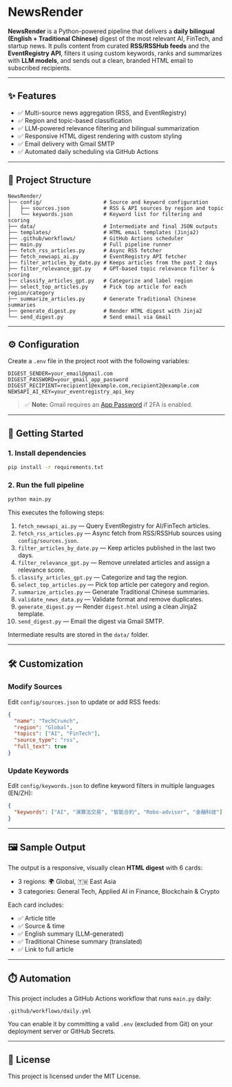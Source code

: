 # NewsRender

**NewsRender** is a Python-powered pipeline that delivers a **daily bilingual (English + Traditional Chinese)** digest of the most relevant AI, FinTech, and startup news. It pulls content from curated **RSS/RSSHub feeds** and the **EventRegistry API**, filters it using custom keywords, ranks and summarizes with **LLM models**, and sends out a clean, branded HTML email to subscribed recipients.

---

## ✨ Features

* ✅ Multi-source news aggregation (RSS, and EventRegistry)
* ✅ Region and topic-based classification
* ✅ LLM-powered relevance filtering and bilingual summarization
* ✅ Responsive HTML digest rendering with custom styling
* ✅ Email delivery with Gmail SMTP
* ✅ Automated daily scheduling via GitHub Actions

---

## 📁 Project Structure

```
NewsRender/
├── config/                    # Source and keyword configuration
│   ├── sources.json           # RSS & API sources by region and topic
│   └── keywords.json          # Keyword list for filtering and scoring
├── data/                      # Intermediate and final JSON outputs
├── templates/                 # HTML email templates (Jinja2)
├── .github/workflows/         # GitHub Actions scheduler
├── main.py                    # Full pipeline runner
├── fetch_rss_articles.py      # Async RSS fetcher
├── fetch_newsapi_ai.py        # EventRegistry API fetcher
├── filter_articles_by_date.py # Keeps articles from the past 2 days
├── filter_relevance_gpt.py    # GPT-based topic relevance filter & scoring
├── classify_articles_gpt.py   # Categorize and label region
├── select_top_articles.py     # Pick top article for each region/category
├── summarize_articles.py      # Generate Traditional Chinese summaries
├── generate_digest.py         # Render HTML digest with Jinja2
└── send_digest.py             # Send email via Gmail
```

---

## ⚙️ Configuration

Create a `.env` file in the project root with the following variables:

```env
DIGEST_SENDER=your_email@gmail.com
DIGEST_PASSWORD=your_gmail_app_password
DIGEST_RECIPIENT=recipient1@example.com,recipient2@example.com
NEWSAPI_AI_KEY=your_eventregistry_api_key
```

> ✅ **Note:** Gmail requires an [App Password](https://support.google.com/accounts/answer/185833?hl=en) if 2FA is enabled.

---

## 🚀 Getting Started

### 1. Install dependencies

```bash
pip install -r requirements.txt
```

### 2. Run the full pipeline

```bash
python main.py
```

This executes the following steps:

1. `fetch_newsapi_ai.py` — Query EventRegistry for AI/FinTech articles.
2. `fetch_rss_articles.py` — Async fetch from RSS/RSSHub sources using `config/sources.json`.
3. `filter_articles_by_date.py` — Keep articles published in the last two days.
4. `filter_relevance_gpt.py` — Remove unrelated articles and assign a relevance score.
5. `classify_articles_gpt.py` — Categorize and tag the region.
6. `select_top_articles.py` — Pick top article per category and region.
7. `summarize_articles.py` — Generate Traditional Chinese summaries.
8. `validate_news_data.py` — Validate format and remove duplicates.
9. `generate_digest.py` — Render `digest.html` using a clean Jinja2 template.
10. `send_digest.py` — Email the digest via Gmail SMTP.

Intermediate results are stored in the `data/` folder.

---

## 🛠 Customization

### Modify Sources

Edit `config/sources.json` to update or add RSS feeds:

```json
{
  "name": "TechCrunch",
  "region": "Global",
  "topics": ["AI", "FinTech"],
  "source_type": "rss",
  "full_text": true
}
```

### Update Keywords

Edit `config/keywords.json` to define keyword filters in multiple languages (EN/ZH):

```json
{
  "keywords": ["AI", "演算法交易", "智能合約", "Robo-advisor", "金融科技"]
}
```

---

## 🖼 Sample Output

The output is a responsive, visually clean **HTML digest** with 6 cards:

* 3 regions: 🌍 Global, 🇹🇼 East Asia
* 3 categories: General Tech, Applied AI in Finance, Blockchain & Crypto

Each card includes:

* ✅ Article title
* ✅ Source & time
* ✅ English summary (LLM-generated)
* ✅ Traditional Chinese summary (translated)
* ✅ Link to full article

---

## ⏱️ Automation

This project includes a GitHub Actions workflow that runs `main.py` daily:

```
.github/workflows/daily.yml
```

You can enable it by committing a valid `.env` (excluded from Git) on your deployment server or GitHub Secrets.

---

## 📜 License

This project is licensed under the MIT License.
